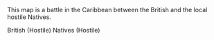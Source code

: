 This map is a battle in the Caribbean between the British and the local
hostile Natives.

British (Hostile) Natives (Hostile)